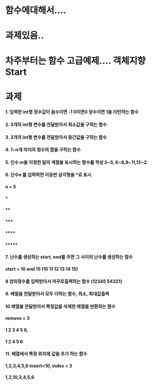 # 함수에대해서....
# 과제있음..
# 차주부터는 함수 고급예제.... 객체지향 Start

# 과제
#### 1. 입력한 int형 정수값이 음수이면 -1 0이면0 양수이면 1을 리턴하는 함수
#### 2. 3개의 int형 변수를 전달받아서 최소값을 구하는 함수
#### 3. 3개의 int형 변수를 전달받아서 중간값을 구하는 함수
#### 4. 1~n개 까지의 정수의 합을 구하는 함수
#### 5. 인수 m을 지정한 달의 계절을 표시하는 함수를 작성 3~5, 6~8,9~11,12~2
#### 6. 단수n 를 입력하면 이등변 삼각형을 *로 표시
#### n = 5
#### *
#### **
#### ***
#### ****
#### *****
#### 7. 난수를 생성하는 start, end를 주면  그 사이의 난수를 생성하는 함수
#### start = 10 end 15  (10 11 12 13 14 15)
#### 8 양의정수를 입력받아서 꺼꾸로출력하는 함수 (12345  54321)
#### 9. 배열을 전달받아서 모두 더하는 함수, 최소, 최대값출력
#### 10 배열을 전달받아서 특정값을 삭제한 배열을 반환하는 함수
#### remove = 3
#### 1 2 3 4 5 6,
#### 1 2 4 5 6
#### 11. 배열에서 특정 위치에 값을 추가 하는 함수
#### 1,2,3,4,5,6  insert=10, index = 3
#### 1,2,10,3,4,5,6
